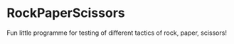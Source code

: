 # RockPaperScissors
Fun little programme for testing of different tactics of rock, paper, scissors!
